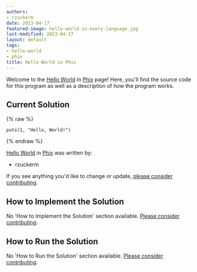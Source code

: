```yaml
---
authors:
- rzuckerm
date: 2023-04-17
featured-image: hello-world-in-every-language.jpg
last-modified: 2023-04-17
layout: default
tags:
- hello-world
- phix
title: Hello World in Phix
---
```


Welcome to the [Hello World](https://sampleprograms.io/projects/hello-world) in [Phix](https://sampleprograms.io/languages/phix) page! Here, you'll find the source code for this program as well as a description of how the program works.

## Current Solution

{% raw %}

```phix
puts(1, "Hello, World!")
```

{% endraw %}

[Hello World](https://sampleprograms.io/projects/hello-world) in [Phix](https://sampleprograms.io/languages/phix) was written by:

- rzuckerm

If you see anything you'd like to change or update, [please consider contributing](https://github.com/TheRenegadeCoder/sample-programs).

## How to Implement the Solution

No 'How to Implement the Solution' section available. [Please consider contributing](https://github.com/TheRenegadeCoder/sample-programs-website).

## How to Run the Solution

No 'How to Run the Solution' section available. [Please consider contributing](https://github.com/TheRenegadeCoder/sample-programs-website).